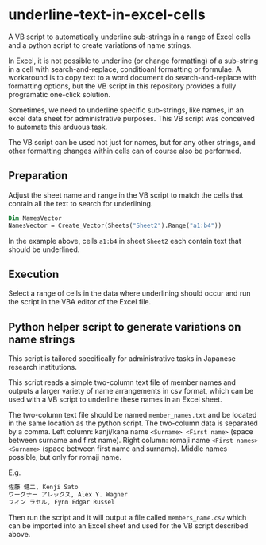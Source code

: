 # underline-text-in-excel-cells

A VB script to automatically underline sub-strings in a range of Excel cells and a python script to create variations of name strings.

In Excel, it is not possible to underline (or change formatting) of a sub-string in a cell with search-and-replace, conditioanl formatting or formulae.
A workaround is to copy text to a word document do search-and-replace with formatting options, but the VB script in this repository provides a fully programatic one-click solution.

Sometimes, we need to underline specific sub-strings, like names, in an excel data sheet for administrative purposes. This VB script was conceived to automate this arduous task.

The VB script can be used not just for names, but for any other strings, and other formatting changes within cells can of course also be performed.

## Preparation

Adjust the sheet name and range in the VB script to match the cells that contain all the text to search for underlining.

```vb
Dim NamesVector
NamesVector = Create_Vector(Sheets("Sheet2").Range("a1:b4"))
```

In the example above, cells `a1:b4` in sheet `Sheet2` each contain text that should be underlined.

## Execution

Select a range of cells in the data where underlining should occur and run the script in the VBA editor of the Excel file.

## Python helper script to generate variations on name strings

This script is tailored specifically for administrative tasks in Japanese research institutions.

This script reads a simple two-column text file of member names and outputs a larger variety of name arrangements in csv format, which can be used with a VB script to underline these names in an Excel sheet.

The two-column text file should be named `member_names.txt` and be located in the same location as the python script. The two-column data is separated by a comma. Left column: kanji/kana name `<Surname> <First name>` (space between surname and first name). Right column: romaji name `<First names> <Surname>` (space between first name and surname). Middle names possible, but only for romaji name.

E.g.
```txt
佐藤 健二, Kenji Sato
ワーグナー アレックス, Alex Y. Wagner
フィン ラセル, Fynn Edgar Russel
```

Then run the script and it will output a file called `members_name.csv` which can be imported into an Excel sheet and used for the VB script described above.


